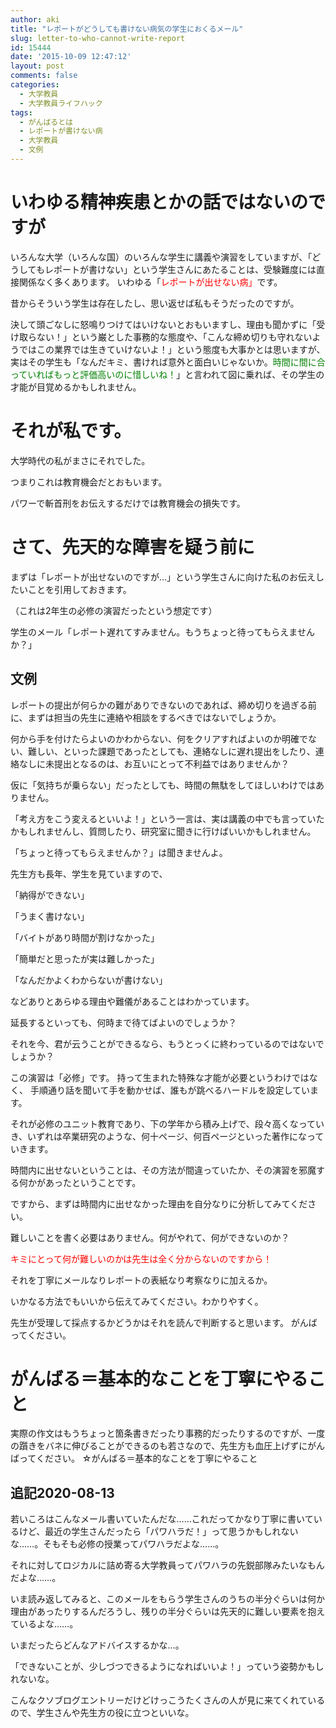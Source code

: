```yaml
---
author: aki
title: "レポートがどうしても書けない病気の学生におくるメール"
slug: letter-to-who-cannot-write-report
id: 15444
date: '2015-10-09 12:47:12'
layout: post
comments: false
categories:
  - 大学教員
  - 大学教員ライフハック
tags:
  - がんばるとは
  - レポートが書けない病
  - 大学教員
  - 文例
---
```


# いわゆる精神疾患とかの話ではないのですが

いろんな大学（いろんな国）のいろんな学生に講義や演習をしていますが、「どうしてもレポートが書けない」という学生さんにあたることは、受験難度には直接関係なく多くあります。 いわゆる「<span style="color: #ff0000;">レポートが出せない病」</span>です。

昔からそういう学生は存在したし、思い返せば私もそうだったのですが。 

決して頭ごなしに怒鳴りつけてはいけないとおもいますし、理由も聞かずに「受け取らない！」という巌とした事務的な態度や、「こんな締め切りも守れないようではこの業界では生きていけないよ！」という態度も大事かとは思いますが、実はその学生も「なんだキミ、書ければ意外と面白いじゃないか。<span style="color: #008000;">時間に間に合っていればもっと評価高いのに惜しいね！</span>」と言われて図に乗れば、その学生の才能が目覚めるかもしれません。


# それが私です。
大学時代の私がまさにそれでした。

つまりこれは教育機会だとおもいます。

パワーで斬首刑をお伝えするだけでは教育機会の損失です。 

# さて、先天的な障害を疑う前に

まずは「レポートが出せないのですが…」という学生さんに向けた私のお伝えしたいことを引用しておきます。 

（これは2年生の必修の演習だったという想定です） 

学生のメール「レポート遅れてすみません。もうちょっと待ってもらえませんか？」

## 文例

レポートの提出が何らかの難がありできないのであれば、締め切りを過ぎる前に、まずは担当の先生に連絡や相談をするべきではないでしょうか。

何から手を付けたらよいのかわからない、何をクリアすればよいのか明確でない、難しい、といった課題であったとしても、連絡なしに遅れ提出をしたり、連絡なしに未提出となるのは、お互いにとって不利益ではありませんか？

仮に「気持ちが乗らない」だったとしても、時間の無駄をしてほしいわけではありません。

「考え方をこう変えるといいよ！」という一言は、実は講義の中でも言っていたかもしれませんし、質問したり、研究室に聞きに行けばいいかもしれません。

「ちょっと待ってもらえませんか？」は聞きませんよ。

先生方も長年、学生を見ていますので、

「納得ができない」

「うまく書けない」

「バイトがあり時間が割けなかった」

「簡単だと思ったが実は難しかった」

「なんだかよくわからないが書けない」

などありとあらゆる理由や難儀があることはわかっています。 

延長するといっても、何時まで待てばよいのでしょうか？

それを今、君が云うことができるなら、もうとっくに終わっているのではないでしょうか？

この演習は「必修」です。 持って生まれた特殊な才能が必要というわけではなく、
手順通り話を聞いて手を動かせば、誰もが跳べるハードルを設定しています。

それが必修のユニット教育であり、下の学年から積み上げで、段々高くなっていき、いずれは卒業研究のような、何十ページ、何百ページといった著作になっていきます。

時間内に出せないということは、その方法が間違っていたか、その演習を邪魔する何かがあったということです。

ですから、まずは時間内に出せなかった理由を自分なりに分析してみてください。

難しいことを書く必要はありません。何がやれて、何ができないのか？

<span style="color: #ff0000;">キミにとって何が難しいのかは先生は全く分からないのですから！</span> 

それを丁寧にメールなりレポートの表紙なり考察なりに加えるか。

いかなる方法でもいいから伝えてみてください。わかりやすく。

先生が受理して採点するかどうかはそれを読んで判断すると思います。 がんばってください。

# がんばる＝基本的なことを丁寧にやること
実際の作文はもうちょっと箇条書きだったり事務的だったりするのですが、一度の躓きをバネに伸びることができるのも若さなので、先生方も血圧上げずにがんばってください。
☆がんばる＝基本的なことを丁寧にやること

## 追記2020-08-13

若いころはこんなメール書いていたんだな……これだってかなり丁寧に書いているけど、最近の学生さんだったら「パワハラだ！」って思うかもしれないな……。そもそも必修の授業ってパワハラだよな……。

それに対してロジカルに詰め寄る大学教員ってパワハラの先鋭部隊みたいなもんだよな……。

いま読み返してみると、このメールをもらう学生さんのうちの半分ぐらいは何か理由があったりするんだろうし、残りの半分ぐらいは先天的に難しい要素を抱えているよな……。

いまだったらどんなアドバイスするかな…。

「できないことが、少しづつできるようになればいいよ！」っていう姿勢かもしれないな。

こんなクソブログエントリーだけどけっこうたくさんの人が見に来てくれているので、学生さんや先生方の役に立つといいな。







